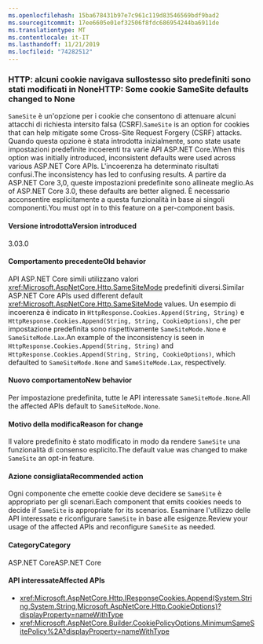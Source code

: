 ```yaml
---
ms.openlocfilehash: 15ba678431b97e7c961c119d83546569bdf9bad2
ms.sourcegitcommit: 17ee6605e01ef32506f8fdc686954244ba6911de
ms.translationtype: MT
ms.contentlocale: it-IT
ms.lasthandoff: 11/21/2019
ms.locfileid: "74282512"
---
```

### <a name="http-some-cookie-samesite-defaults-changed-to-none"></a><span data-ttu-id="14ee7-101">HTTP: alcuni cookie navigava sullostesso sito predefiniti sono stati modificati in None</span><span class="sxs-lookup"><span data-stu-id="14ee7-101">HTTP: Some cookie SameSite defaults changed to None</span></span>

<span data-ttu-id="14ee7-102">`SameSite` è un'opzione per i cookie che consentono di attenuare alcuni attacchi di richiesta intersito falsa (CSRF).</span><span class="sxs-lookup"><span data-stu-id="14ee7-102">`SameSite` is an option for cookies that can help mitigate some Cross-Site Request Forgery (CSRF) attacks.</span></span> <span data-ttu-id="14ee7-103">Quando questa opzione è stata introdotta inizialmente, sono state usate impostazioni predefinite incoerenti tra varie API ASP.NET Core.</span><span class="sxs-lookup"><span data-stu-id="14ee7-103">When this option was initially introduced, inconsistent defaults were used across various ASP.NET Core APIs.</span></span> <span data-ttu-id="14ee7-104">L'incoerenza ha determinato risultati confusi.</span><span class="sxs-lookup"><span data-stu-id="14ee7-104">The inconsistency has led to confusing results.</span></span> <span data-ttu-id="14ee7-105">A partire da ASP.NET Core 3,0, queste impostazioni predefinite sono allineate meglio.</span><span class="sxs-lookup"><span data-stu-id="14ee7-105">As of ASP.NET Core 3.0, these defaults are better aligned.</span></span> <span data-ttu-id="14ee7-106">È necessario acconsentire esplicitamente a questa funzionalità in base ai singoli componenti.</span><span class="sxs-lookup"><span data-stu-id="14ee7-106">You must opt in to this feature on a per-component basis.</span></span>

#### <a name="version-introduced"></a><span data-ttu-id="14ee7-107">Versione introdotta</span><span class="sxs-lookup"><span data-stu-id="14ee7-107">Version introduced</span></span>

<span data-ttu-id="14ee7-108">3.0</span><span class="sxs-lookup"><span data-stu-id="14ee7-108">3.0</span></span>

#### <a name="old-behavior"></a><span data-ttu-id="14ee7-109">Comportamento precedente</span><span class="sxs-lookup"><span data-stu-id="14ee7-109">Old behavior</span></span>

<span data-ttu-id="14ee7-110">API ASP.NET Core simili utilizzano valori <xref:Microsoft.AspNetCore.Http.SameSiteMode> predefiniti diversi.</span><span class="sxs-lookup"><span data-stu-id="14ee7-110">Similar ASP.NET Core APIs used different default <xref:Microsoft.AspNetCore.Http.SameSiteMode> values.</span></span> <span data-ttu-id="14ee7-111">Un esempio di incoerenza è indicato in `HttpResponse.Cookies.Append(String, String)` e `HttpResponse.Cookies.Append(String, String, CookieOptions)`, che per impostazione predefinita sono rispettivamente `SameSiteMode.None` e `SameSiteMode.Lax`.</span><span class="sxs-lookup"><span data-stu-id="14ee7-111">An example of the inconsistency is seen in `HttpResponse.Cookies.Append(String, String)` and `HttpResponse.Cookies.Append(String, String, CookieOptions)`, which defaulted to `SameSiteMode.None` and `SameSiteMode.Lax`, respectively.</span></span>

#### <a name="new-behavior"></a><span data-ttu-id="14ee7-112">Nuovo comportamento</span><span class="sxs-lookup"><span data-stu-id="14ee7-112">New behavior</span></span>

<span data-ttu-id="14ee7-113">Per impostazione predefinita, tutte le API interessate `SameSiteMode.None`.</span><span class="sxs-lookup"><span data-stu-id="14ee7-113">All the affected APIs default to `SameSiteMode.None`.</span></span>

#### <a name="reason-for-change"></a><span data-ttu-id="14ee7-114">Motivo della modifica</span><span class="sxs-lookup"><span data-stu-id="14ee7-114">Reason for change</span></span>

<span data-ttu-id="14ee7-115">Il valore predefinito è stato modificato in modo da rendere `SameSite` una funzionalità di consenso esplicito.</span><span class="sxs-lookup"><span data-stu-id="14ee7-115">The default value was changed to make `SameSite` an opt-in feature.</span></span>

#### <a name="recommended-action"></a><span data-ttu-id="14ee7-116">Azione consigliata</span><span class="sxs-lookup"><span data-stu-id="14ee7-116">Recommended action</span></span>

<span data-ttu-id="14ee7-117">Ogni componente che emette cookie deve decidere se `SameSite` è appropriato per gli scenari.</span><span class="sxs-lookup"><span data-stu-id="14ee7-117">Each component that emits cookies needs to decide if `SameSite` is appropriate for its scenarios.</span></span> <span data-ttu-id="14ee7-118">Esaminare l'utilizzo delle API interessate e riconfigurare `SameSite` in base alle esigenze.</span><span class="sxs-lookup"><span data-stu-id="14ee7-118">Review your usage of the affected APIs and reconfigure `SameSite` as needed.</span></span>

#### <a name="category"></a><span data-ttu-id="14ee7-119">Category</span><span class="sxs-lookup"><span data-stu-id="14ee7-119">Category</span></span>

<span data-ttu-id="14ee7-120">ASP.NET Core</span><span class="sxs-lookup"><span data-stu-id="14ee7-120">ASP.NET Core</span></span>

#### <a name="affected-apis"></a><span data-ttu-id="14ee7-121">API interessate</span><span class="sxs-lookup"><span data-stu-id="14ee7-121">Affected APIs</span></span>

- <xref:Microsoft.AspNetCore.Http.IResponseCookies.Append(System.String,System.String,Microsoft.AspNetCore.Http.CookieOptions)?displayProperty=nameWithType>
- <xref:Microsoft.AspNetCore.Builder.CookiePolicyOptions.MinimumSameSitePolicy%2A?displayProperty=nameWithType>

<!--

#### Affected APIs

- `M:Microsoft.AspNetCore.Http.IResponseCookies.Append(System.String,System.String,Microsoft.AspNetCore.Http.CookieOptions)`
- `Overload:Microsoft.AspNetCore.Builder.CookiePolicyOptions.MinimumSameSitePolicy`

-->
